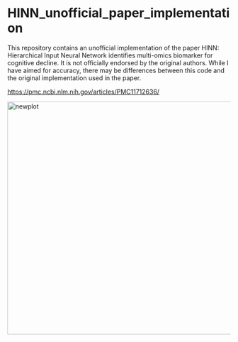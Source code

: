 # HINN_unofficial_paper_implementation

This repository contains an unofficial implementation of the paper HINN: Hierarchical Input Neural Network identifies multi-omics biomarker for cognitive decline. It is not officially endorsed by the original authors. While I have aimed for accuracy, there may be differences between this code and the original implementation used in the paper.

https://pmc.ncbi.nlm.nih.gov/articles/PMC11712636/


<img width="989" height="525" alt="newplot" src="https://github.com/user-attachments/assets/aece468d-a89f-4ace-be27-7f1afb15219d" />
